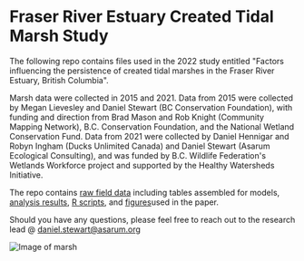 # Fraser River Estuary Created Tidal Marsh Study

The following repo contains files used in the 2022 study entitled "Factors influencing the persistence of created tidal marshes in the 
Fraser River Estuary, British Columbia". 

Marsh data were collected in 2015 and 2021. Data from 2015 were collected by Megan Lievesley and Daniel Stewart (BC Conservation Foundation), with funding and direction from Brad Mason and Rob Knight (Community Mapping Network), B.C. Conservation Foundation, and the National Wetland Conservation Fund. Data from 2021 were collected by Daniel Hennigar and Robyn Ingham (Ducks Unlimited Canada) and Daniel Stewart (Asarum Ecological Consulting), and was funded by B.C. Wildlife Federation's Wetlands Workforce project and supported by the Healthy Watersheds Initiative.

The repo contains [raw field data](https://github.com/dstewart86/FRE_Created) including tables assembled for models, [analysis results](https://github.com/dstewart86/FRE_CreatedTidalMarshes_2022/tree/main/Results), [R scripts](https://github.com/dstewart86/FRE_CreatedTidalMarshes_2022/tree/main/R%20Scripts), and [figures](https://github.com/dstewart86/FRE_CreatedTidalMarshes_2022/tree/main/Paper%20Figures)used in the paper.

Should you have any questions, please feel free to reach out to the research lead @ daniel.stewart@asarum.org

![Image of marsh](https://github.com/dstewart86/FRE_CreatedTidalMarshes_2022/blob/main/IMG_4764.jpg)

